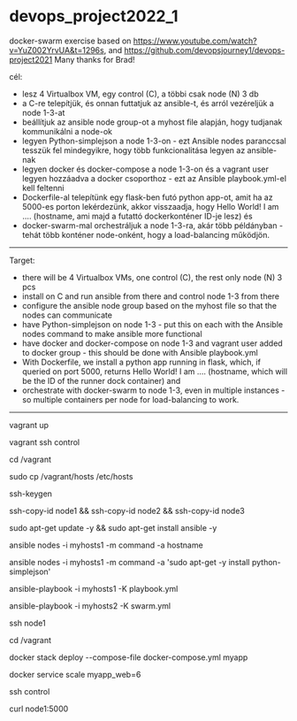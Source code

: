 # devops_project2022_1
docker-swarm exercise based on https://www.youtube.com/watch?v=YuZ002YrvUA&t=1296s, and https://github.com/devopsjourney1/devops-project2021
Many thanks for Brad! 

cél:
- lesz 4 Virtualbox VM, egy control (C), a többi csak node (N) 3 db
- a C-re telepítjük, és onnan futtatjuk az ansible-t, és arról vezéreljük a node 1-3-at
- beállítjuk az ansible node group-ot a myhost file alapján, hogy tudjanak kommunikálni a node-ok
- legyen Python-simplejson a node 1-3-on - ezt Ansible nodes paranccsal tesszük fel mindegyikre, hogy több funkcionalitása legyen az ansible-nak
- legyen docker és docker-compose a node 1-3-on és a vagrant user legyen hozzáadva a docker csoporthoz - ezt az Ansible playbook.yml-el kell feltenni
- Dockerfile-al telepítünk egy flask-ben futó python app-ot, amit ha az 5000-es porton lekérdezünk, akkor visszaadja, hogy Hello World! I am .... (hostname, ami majd a futattó dockerkonténer ID-je lesz) és
- docker-swarm-mal orchestráljuk a node 1-3-ra, akár több példányban - tehát több konténer node-onként, hogy a load-balancing működjön.
---------------
Target:
- there will be 4 Virtualbox VMs, one control (C), the rest only node (N) 3 pcs
- install on C and run ansible from there and control node 1-3 from there
- configure the ansible node group based on the myhost file so that the nodes can communicate
- have Python-simplejson on node 1-3 - put this on each with the Ansible nodes command to make ansible more functional
- have docker and docker-compose on node 1-3 and vagrant user added to docker group - this should be done with Ansible playbook.yml
- With Dockerfile, we install a python app running in flask, which, if queried on port 5000, returns Hello World! I am .... (hostname, which will be the ID of the runner dock container) and
- orchestrate with docker-swarm to node 1-3, even in multiple instances - so multiple containers per node for load-balancing to work.
---------------
vagrant up

vagrant ssh control

cd /vagrant

sudo cp /vagrant/hosts /etc/hosts

ssh-keygen

ssh-copy-id node1 && ssh-copy-id node2 && ssh-copy-id node3

sudo apt-get update -y && sudo apt-get install ansible -y

ansible nodes -i myhosts1 -m command -a hostname

ansible nodes -i myhosts1 -m command -a 'sudo apt-get -y install python-simplejson'

ansible-playbook -i myhosts1 -K playbook.yml

ansible-playbook -i myhosts2 -K swarm.yml

ssh node1

cd /vagrant

docker stack deploy --compose-file docker-compose.yml myapp

docker service scale myapp_web=6

ssh control

curl node1:5000
